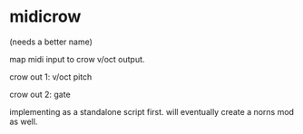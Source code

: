 # midicrow
(needs a better name)

map midi input to crow v/oct output.

crow out 1: v/oct pitch

crow out 2: gate

implementing as a standalone script first. will eventually create a norns mod as well.
